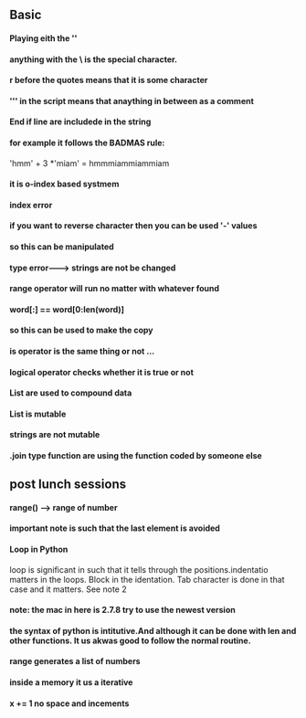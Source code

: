 ## Basic 

#### Playing eith the ''

#### anything with the \ is the special character.

#### r before the quotes means that it is some character

#### ''' in the script means that anaything in between as a comment

#### End if line are includede in the string

#### for example it follows the BADMAS rule:

'hmm' + 3 *'miam' = hmmmiammiammiam

#### it is o-index based systmem
#### index error 
#### if you want to reverse character then you can be used '-' values
#### so this can be manipulated
#### type error---> strings are not be changed
#### range operator will run no matter with whatever found
#### word[:] == word[0:len(word)]
#### so this can be used to make the copy


#### is operator is the same thing or not ...

#### logical operator checks whether it is true or not

#### List are used to compound data
#### List is mutable
#### strings are not mutable



#### .join type function are using the function coded by someone else


## post lunch sessions

#### range() --> range of number

#### important note is such that the last element is avoided

#### Loop in Python

loop is significant in such that it tells through the positions.indentatio matters in the loops. Block in the identation. Tab character is done in that case and it matters. See note 2

#### note: the mac in here is 2.7.8 try to use the newest version

#### the syntax of python is intitutive.And although it can be done with len and other functions. It us akwas good to follow the normal routine.


#### range generates a list of numbers

#### inside a memory it us a iterative

#### x += 1 no space and incements

